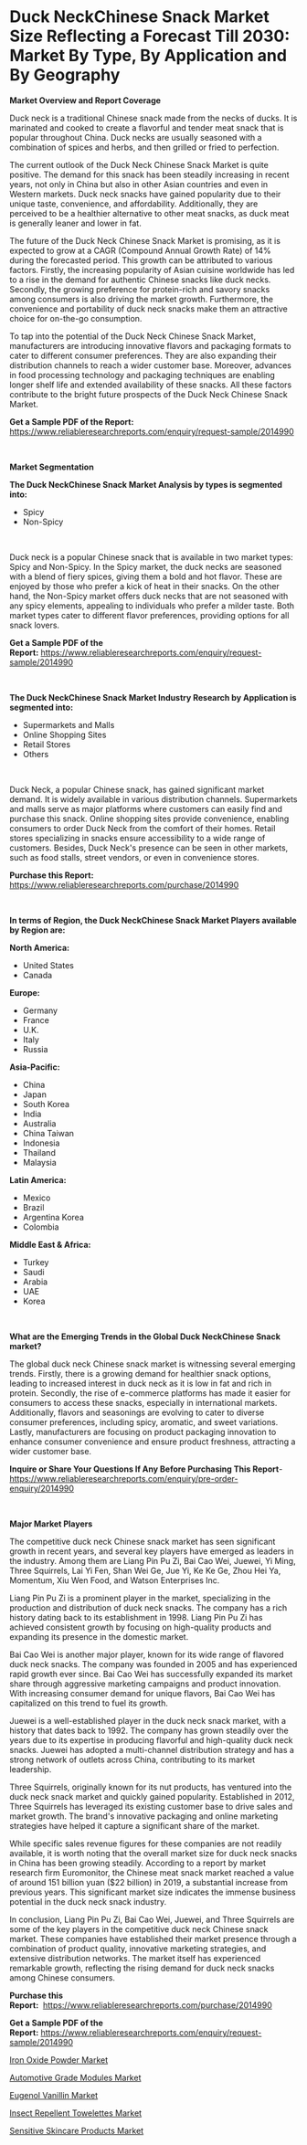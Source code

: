<p><h1>Duck NeckChinese Snack Market Size Reflecting a Forecast Till 2030: Market By Type, By Application and By Geography</h1></p><p><strong>Market Overview and Report Coverage</strong></p>
<p><p>Duck neck is a traditional Chinese snack made from the necks of ducks. It is marinated and cooked to create a flavorful and tender meat snack that is popular throughout China. Duck necks are usually seasoned with a combination of spices and herbs, and then grilled or fried to perfection.</p><p>The current outlook of the Duck Neck Chinese Snack Market is quite positive. The demand for this snack has been steadily increasing in recent years, not only in China but also in other Asian countries and even in Western markets. Duck neck snacks have gained popularity due to their unique taste, convenience, and affordability. Additionally, they are perceived to be a healthier alternative to other meat snacks, as duck meat is generally leaner and lower in fat.</p><p>The future of the Duck Neck Chinese Snack Market is promising, as it is expected to grow at a CAGR (Compound Annual Growth Rate) of 14% during the forecasted period. This growth can be attributed to various factors. Firstly, the increasing popularity of Asian cuisine worldwide has led to a rise in the demand for authentic Chinese snacks like duck necks. Secondly, the growing preference for protein-rich and savory snacks among consumers is also driving the market growth. Furthermore, the convenience and portability of duck neck snacks make them an attractive choice for on-the-go consumption.</p><p>To tap into the potential of the Duck Neck Chinese Snack Market, manufacturers are introducing innovative flavors and packaging formats to cater to different consumer preferences. They are also expanding their distribution channels to reach a wider customer base. Moreover, advances in food processing technology and packaging techniques are enabling longer shelf life and extended availability of these snacks. All these factors contribute to the bright future prospects of the Duck Neck Chinese Snack Market.</p></p>
<p><strong>Get a Sample PDF of the Report:</strong> <a href="https://www.reliableresearchreports.com/enquiry/request-sample/2014990">https://www.reliableresearchreports.com/enquiry/request-sample/2014990</a></p>
<p>&nbsp;</p>
<p><strong>Market Segmentation</strong></p>
<p><strong>The Duck NeckChinese Snack Market Analysis by types is segmented into:</strong></p>
<p><ul><li>Spicy</li><li>Non-Spicy</li></ul></p>
<p>&nbsp;</p>
<p><p>Duck neck is a popular Chinese snack that is available in two market types: Spicy and Non-Spicy. In the Spicy market, the duck necks are seasoned with a blend of fiery spices, giving them a bold and hot flavor. These are enjoyed by those who prefer a kick of heat in their snacks. On the other hand, the Non-Spicy market offers duck necks that are not seasoned with any spicy elements, appealing to individuals who prefer a milder taste. Both market types cater to different flavor preferences, providing options for all snack lovers.</p></p>
<p><strong>Get a Sample PDF of the Report:</strong>&nbsp;<a href="https://www.reliableresearchreports.com/enquiry/request-sample/2014990">https://www.reliableresearchreports.com/enquiry/request-sample/2014990</a></p>
<p>&nbsp;</p>
<p><strong>The Duck NeckChinese Snack Market Industry Research by Application is segmented into:</strong></p>
<p><ul><li>Supermarkets and Malls</li><li>Online Shopping Sites</li><li>Retail Stores</li><li>Others</li></ul></p>
<p>&nbsp;</p>
<p><p>Duck Neck, a popular Chinese snack, has gained significant market demand. It is widely available in various distribution channels. Supermarkets and malls serve as major platforms where customers can easily find and purchase this snack. Online shopping sites provide convenience, enabling consumers to order Duck Neck from the comfort of their homes. Retail stores specializing in snacks ensure accessibility to a wide range of customers. Besides, Duck Neck's presence can be seen in other markets, such as food stalls, street vendors, or even in convenience stores.</p></p>
<p><strong>Purchase this Report:</strong>&nbsp; <a href="https://www.reliableresearchreports.com/purchase/2014990">https://www.reliableresearchreports.com/purchase/2014990</a></p>
<p>&nbsp;</p>
<p><strong>In terms of Region, the Duck NeckChinese Snack Market Players available by Region are:</strong></p>
<p>
    <p> <strong> North America: </strong>
        <ul>
            <li>United States</li>
            <li>Canada</li>
        </ul>
        </p> 
    <p> <strong> Europe: </strong>
        <ul>
            <li>Germany</li>
            <li>France</li>
            <li>U.K.</li>
            <li>Italy</li>
            <li>Russia</li>
        </ul>
        </p> 
    <p> <strong> Asia-Pacific: </strong>
        <ul>
            <li>China</li>
            <li>Japan</li>
            <li>South Korea</li>
            <li>India</li>
            <li>Australia</li>
            <li>China Taiwan</li>
            <li>Indonesia</li>
            <li>Thailand</li>
            <li>Malaysia</li>
        </ul>
        </p> 
    <p> <strong> Latin America: </strong>
        <ul>
            <li>Mexico</li>
            <li>Brazil</li>
            <li>Argentina Korea</li>
            <li>Colombia</li>
        </ul>
        </p> 
    <p> <strong> Middle East & Africa: </strong>
        <ul>
            <li>Turkey</li>
            <li>Saudi</li>
            <li>Arabia</li>
            <li>UAE</li>
            <li>Korea</li>
        </ul>
    </p>
    </p>
<p>&nbsp;</p>
<p><strong>What are the Emerging Trends in the Global Duck NeckChinese Snack market?</strong></p>
<p><p>The global duck neck Chinese snack market is witnessing several emerging trends. Firstly, there is a growing demand for healthier snack options, leading to increased interest in duck neck as it is low in fat and rich in protein. Secondly, the rise of e-commerce platforms has made it easier for consumers to access these snacks, especially in international markets. Additionally, flavors and seasonings are evolving to cater to diverse consumer preferences, including spicy, aromatic, and sweet variations. Lastly, manufacturers are focusing on product packaging innovation to enhance consumer convenience and ensure product freshness, attracting a wider customer base.</p></p>
<p><strong>Inquire or Share Your Questions If Any Before Purchasing This Report</strong>- <a href="https://www.reliableresearchreports.com/enquiry/pre-order-enquiry/2014990">https://www.reliableresearchreports.com/enquiry/pre-order-enquiry/2014990</a></p>
<p>&nbsp;</p>
<p><strong>Major Market Players</strong></p>
<p><p>The competitive duck neck Chinese snack market has seen significant growth in recent years, and several key players have emerged as leaders in the industry. Among them are Liang Pin Pu Zi, Bai Cao Wei, Juewei, Yi Ming, Three Squirrels, Lai Yi Fen, Shan Wei Ge, Jue Yi, Ke Ke Ge, Zhou Hei Ya, Momentum, Xiu Wen Food, and Watson Enterprises Inc.</p><p>Liang Pin Pu Zi is a prominent player in the market, specializing in the production and distribution of duck neck snacks. The company has a rich history dating back to its establishment in 1998. Liang Pin Pu Zi has achieved consistent growth by focusing on high-quality products and expanding its presence in the domestic market.</p><p>Bai Cao Wei is another major player, known for its wide range of flavored duck neck snacks. The company was founded in 2005 and has experienced rapid growth ever since. Bai Cao Wei has successfully expanded its market share through aggressive marketing campaigns and product innovation. With increasing consumer demand for unique flavors, Bai Cao Wei has capitalized on this trend to fuel its growth.</p><p>Juewei is a well-established player in the duck neck snack market, with a history that dates back to 1992. The company has grown steadily over the years due to its expertise in producing flavorful and high-quality duck neck snacks. Juewei has adopted a multi-channel distribution strategy and has a strong network of outlets across China, contributing to its market leadership.</p><p>Three Squirrels, originally known for its nut products, has ventured into the duck neck snack market and quickly gained popularity. Established in 2012, Three Squirrels has leveraged its existing customer base to drive sales and market growth. The brand's innovative packaging and online marketing strategies have helped it capture a significant share of the market.</p><p>While specific sales revenue figures for these companies are not readily available, it is worth noting that the overall market size for duck neck snacks in China has been growing steadily. According to a report by market research firm Euromonitor, the Chinese meat snack market reached a value of around 151 billion yuan ($22 billion) in 2019, a substantial increase from previous years. This significant market size indicates the immense business potential in the duck neck snack industry.</p><p>In conclusion, Liang Pin Pu Zi, Bai Cao Wei, Juewei, and Three Squirrels are some of the key players in the competitive duck neck Chinese snack market. These companies have established their market presence through a combination of product quality, innovative marketing strategies, and extensive distribution networks. The market itself has experienced remarkable growth, reflecting the rising demand for duck neck snacks among Chinese consumers.</p></p>
<p><strong>Purchase this Report:</strong>&nbsp;&nbsp;<a href="https://www.reliableresearchreports.com/purchase/2014990">https://www.reliableresearchreports.com/purchase/2014990</a></p>
<p></p>
<p><strong>Get a Sample PDF of the Report:</strong>&nbsp;<a href="https://www.reliableresearchreports.com/enquiry/request-sample/2014990">https://www.reliableresearchreports.com/enquiry/request-sample/2014990</a></p>
<p><p><a href="https://medium.com/@audieyost1952/iron-oxide-powder-market-furnishes-information-on-market-share-market-trends-and-market-growth-8b8ccc3679e6">Iron Oxide Powder Market</a></p><p><a href="https://github.com/kholmovskayalyudmila/Market-Research-Report-List-1/blob/main/automotive-grade-modules-market.md">Automotive Grade Modules Market</a></p><p><a href="https://medium.com/@beaugrant15/eugenol-vanillin-market-report-reveals-the-latest-trends-and-growth-opportunities-of-this-market-391b5c4e8e0b">Eugenol Vanillin Market</a></p><p><a href="https://www.linkedin.com/pulse/insect-repellent-towelettes-market-size-share-amp-trends-vfasf/">Insect Repellent Towelettes Market</a></p><p><a href="https://www.linkedin.com/pulse/sensitive-skincare-products-market-size-2023-2030-36vnf/">Sensitive Skincare Products Market</a></p></p>